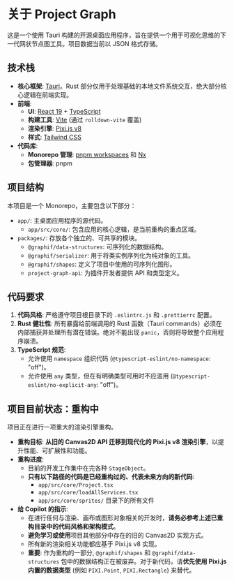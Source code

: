 # 关于 Project Graph

这是一个使用 Tauri 构建的开源桌面应用程序，旨在提供一个用于可视化思维的下一代网状节点图工具。项目数据当前以 JSON 格式存储。

## 技术栈

- **核心框架**: [Tauri](https://tauri.app/)。Rust 部分仅用于处理基础的本地文件系统交互，绝大部分核心逻辑在前端实现。
- **前端**:
  - **UI**: [React 19](https://react.dev/) + [TypeScript](https://www.typescriptlang.org/)
  - **构建工具**: [Vite](https://vitejs.dev/) (通过 `rolldown-vite` 覆盖)
  - **渲染引擎**: [Pixi.js v8](https://pixijs.com/)
  - **样式**: [Tailwind CSS](https://tailwindcss.com/)
- **代码库**:
  - **Monorepo 管理**: [pnpm workspaces](https://pnpm.io/workspaces) 和 [Nx](https://nx.dev/)
  - **包管理器**: pnpm

## 项目结构

本项目是一个 Monorepo，主要包含以下部分：

- `app/`: 主桌面应用程序的源代码。
  - `app/src/core/`: 包含应用的核心逻辑，是当前重构的重点区域。
- `packages/`: 存放各个独立的、可共享的模块。
  - `@graphif/data-structures`: 可序列化的数据结构。
  - `@graphif/serializer`: 用于将类实例序列化为纯对象的工具。
  - `@graphif/shapes`: 定义了项目中使用的可序列化图形。
  - `project-graph-api`: 为插件开发者提供 API 和类型定义。

## 代码要求

1.  **代码风格**: 严格遵守项目根目录下的 `.eslintrc.js` 和 `.prettierrc` 配置。
2.  **Rust 健壮性**: 所有暴露给前端调用的 Rust 函数（Tauri commands）必须在内部捕获并处理所有潜在错误。绝对不能出现 `panic`，否则将导致整个应用程序崩溃。
3.  **TypeScript 规范**:
    - 允许使用 `namespace` 组织代码 (`@typescript-eslint/no-namespace`: "off")。
    - 允许使用 `any` 类型，但在有明确类型可用时不应滥用 (`@typescript-eslint/no-explicit-any`: "off")。

## 项目目前状态：重构中

项目正在进行一项重大的渲染引擎重构。

- **重构目标**: **从旧的 Canvas2D API 迁移到现代化的 Pixi.js v8 渲染引擎**，以提升性能、可扩展性和功能。
- **重构进度**:
  - 目前的开发工作集中在完各种 `StageObject`。
  - **只有以下路径的代码是已经重构过的、代表未来方向的新代码**:
    - `app/src/core/Project.tsx`
    - `app/src/core/loadAllServices.tsx`
    - `app/src/core/sprites/` 目录下的所有文件
- **给 Copilot 的指示**:
  - 在进行任何与渲染、画布或图形对象相关的开发时，**请务必参考上述已重构目录中的代码风格和架构模式**。
  - **避免学习或使用**项目其他部分中存在的旧的 Canvas2D 实现方式。
  - 所有新的渲染相关功能都应基于 Pixi.js v8 实现。
  - **重要**: 作为重构的一部分, `@graphif/shapes` 和 `@graphif/data-structures` 包中的数据结构正在被废弃。对于新代码，请**优先使用 Pixi.js 内置的数据类型** (例如 `PIXI.Point`, `PIXI.Rectangle`) 来替代。
